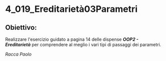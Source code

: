 # 4_019_Ereditarietà03Parametri
## Obiettivo: 
Realizzare l'esercizio guidato a pagina 14 delle dispense ***OOP2 - Ereditarietà*** per comprendere al meglio i vari tipi di passaggi dei parametri.

*Racca Paolo*